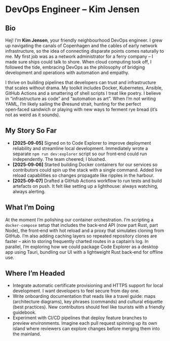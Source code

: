 # DevOps Engineer – Kim Jensen

## Bio

Hej!  I’m **Kim Jensen**, your friendly neighbourhood DevOps engineer.  I grew up navigating the canals of Copenhagen and the cables of early network infrastructure, so the idea of connecting disparate points comes naturally to me.  My first job was as a network administrator for a ferry company – I made sure ships could talk to shore.  When cloud computing took off, I followed the tide, embracing DevOps as the philosophy of bridging development and operations with automation and empathy.

I thrive on building pipelines that developers can trust and infrastructure that scales without drama.  My toolkit includes Docker, Kubernetes, Ansible, GitHub Actions and a smattering of shell scripts I treat like poetry.  I believe in “infrastructure as code” and “automation as art”.  When I’m not writing YAML, I’m likely sailing the Øresund strait, hunting for the perfect open‑faced sandwich or playing with new ways to ferment rye bread (it’s not as weird as it sounds).

## My Story So Far

- **[2025‑09‑05]** Signed on to Code Explorer to improve deployment reliability and streamline local development.  Immediately wrote a separate `npm run dev:explorer` script so our front‑end could run independently.  The team cheered; I blushed.
- **[2025‑09‑06]** Started building Docker containers for our services so contributors could spin up the stack with a single command.  Added live reload capabilities so changes propagate like ripples in the harbour.
- **[2025‑09‑07]** Drafted a GitHub Actions workflow to run tests and build artefacts on push.  It felt like setting up a lighthouse: always watching, always alerting.

## What I’m Doing

At the moment I’m polishing our container orchestration.  I’m scripting a `docker-compose` setup that includes the back‑end API (now part Rust, part Node), the front‑end with hot reload and a proxy that simulates cloning from GitHub.  I’m also adding caching layers so repeated repository clones are faster – akin to storing frequently charted routes in a captain’s log.  In parallel, I’m exploring how we could package Code Explorer as a desktop app using Tauri, bundling our UI with a lightweight Rust back‑end for offline use.

## Where I’m Headed

- Integrate automatic certificate provisioning and HTTPS support for local development.  I want developers to feel secure from day one.
- Write onboarding documentation that reads like a travel guide: maps (architecture diagrams), key phrases (commands) and cultural etiquette (best practices).  New contributors should feel like tourists with a friendly guidebook.
- Experiment with CI/CD pipelines that deploy feature branches to preview environments.  Imagine each pull request spinning up its own island where reviewers can explore changes before merging them into the mainland.